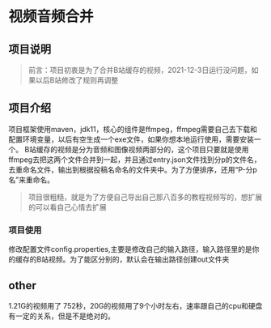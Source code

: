 # 视频音频合并
## 项目说明
> 前言：项目初衷是为了合并B站缓存的视频，2021-12-3日运行没问题，如果以后B站修改了规则再调整

## 项目介绍
项目框架使用maven，jdk11，核心的组件是ffmpeg，ffmpeg需要自己去下载和配置环境变量，以后有空生成一个exe文件，如果你想本地运行使用，需要安装一个。
B站缓存的视频是分为音频和图像视频两部分的，这个项目只要就是使用ffmpeg去把这两个文件合并到一起，并且通过entry.json文件找到分p的文件名，去重命名文件，输出到根据投稿名命名的文件夹中。为了方便排序，还用“P-分p名”来重命名。

> 项目很粗糙，就是为了方便自己导出自己那八百多的教程视频写的，想扩展的可以看自己心情去扩展

### 项目使用
修改配置文件config.properties,主要是修改自己的输入路径，输入路径里的是你的缓存的B站视频。为了能区分别的，默认会在输出路径创建out文件夹


## other
1.21G的视频用了 752秒，20G的视频用了9个小时左右，速率跟自己的cpu和硬盘有一定的关系，但是不是绝对的。